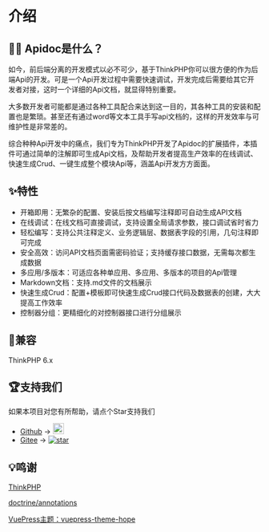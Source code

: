 
# 介绍

## 🤷‍♀️ Apidoc是什么？

如今，前后端分离的开发模式以必不可少，基于ThinkPHP你可以很方便的作为后端Api的开发。可是一个Api开发过程中需要快速调试，开发完成后需要给其它开发者对接，这时一个详细的Api文档，就显得特别重要。

大多数开发者可能都是通过各种工具配合来达到这一目的，其各种工具的安装和配置也是繁琐。甚至还有通过word等文本工具手写api文档的，这样的开发效率与可维护性是非常差的。

综合种种Api开发中的痛点，我们专为ThinkPHP开发了Apidoc的扩展插件，本插件可通过简单的注解即可生成Api文档，及帮助开发者提高生产效率的在线调试、快速生成Crud、一键生成整个模块Api等，涵盖Api开发方方面面。


## ✨特性

- 开箱即用：无繁杂的配置、安装后按文档编写注释即可自动生成API文档
- 在线调试：在线文档可直接调试，支持设置全局请求参数，接口调试省时省力
- 轻松编写：支持公共注释定义、业务逻辑层、数据表字段的引用，几句注释即可完成
- 安全高效：访问API文档页面需密码验证；支持缓存接口数据，无需每次都生成数据
- 多应用/多版本：可适应各种单应用、多应用、多版本的项目的Api管理
- Markdown文档：支持.md文件的文档展示
- 快速生成Crud：配置+模板即可快速生成Crud接口代码及数据表的创建，大大提高工作效率
- 控制器分组：更精细化的对控制器接口进行分组展示



## 📌兼容

ThinkPHP 6.x

## 🏆支持我们

如果本项目对您有所帮助，请点个Star支持我们

- [Github](https://github.com/HGthecode/thinkphp-apidoc) -> <a href="https://github.com/HGthecode/thinkphp-apidoc" target="_blank">
  <img height="22" src="https://img.shields.io/github/stars/HGthecode/thinkphp-apidoc?style=social" class="attachment-full size-full" alt="Star me on GitHub" data-recalc-dims="1" /></a>
- [Gitee](https://gitee.com/hg-code/thinkphp-apidoc) -> <a href="https://gitee.com/hg-code/thinkphp-apidoc/stargazers"><img src="https://gitee.com/hg-code/thinkphp-apidoc/badge/star.svg" alt="star"></a>

## 💡鸣谢

[ThinkPHP](http://www.thinkphp.cn/)

[doctrine/annotations](https://github.com/doctrine/annotations)

[VuePress主题：vuepress-theme-hope](https://github.com/vuepress-theme-hope/vuepress-theme-hope)

